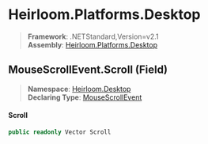 # Heirloom.Platforms.Desktop

> **Framework**: .NETStandard,Version=v2.1  
> **Assembly**: [Heirloom.Platforms.Desktop][0]

## MouseScrollEvent.Scroll (Field)

> **Namespace**: [Heirloom.Desktop][0]  
> **Declaring Type**: [MouseScrollEvent][1]

#### Scroll

```cs
public readonly Vector Scroll
```

[0]: ../../../Heirloom.Platforms.Desktop.md
[1]: ../MouseScrollEvent.md
